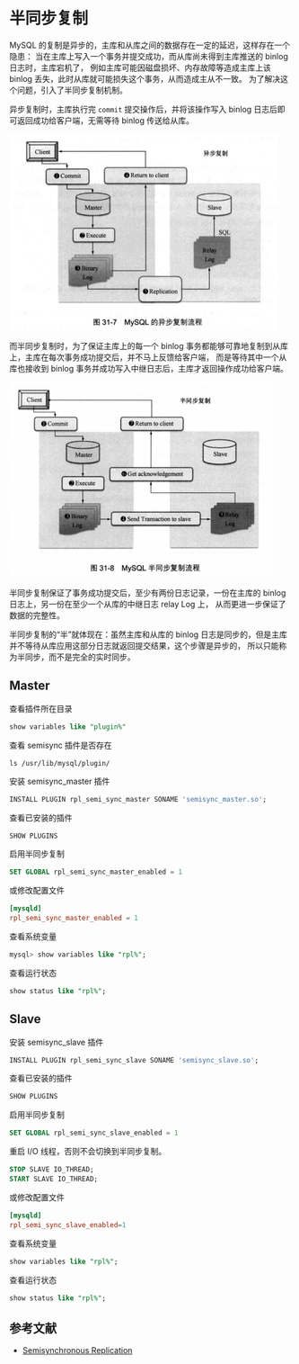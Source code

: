 # 半同步复制

MySQL 的复制是异步的，主库和从库之间的数据存在一定的延迟，这样存在一个隐患：
当在主库上写入一个事务并提交成功，而从库尚未得到主库推送的 binlog 日志时，主库宕机了，
例如主库可能因磁盘损坏、内存故障等造成主库上该 binlog 丢失，此时从库就可能损失这个事务，从而造成主从不一致。
为了解决这个问题，引入了半同步复制机制。

异步复制时，主库执行完 `commit` 提交操作后，并将该操作写入 binlog 日志后即可返回成功给客户端，无需等待 binlog 传送给从库。

![Alt text](img/repl_async_process.jpg)

而半同步复制时，为了保证主库上的每一个 binlog 事务都能够可靠地复制到从库上，主库在每次事务成功提交后，并不马上反馈给客户端，
而是等待其中一个从库也接收到 binlog 事务并成功写入中继日志后，主库才返回操作成功给客户端。

![Alt text](img/repl_semi_sync_process.jpg)

半同步复制保证了事务成功提交后，至少有两份日志记录，一份在主库的 binlog 日志上，另一份在至少一个从库的中继日志 relay Log 上，
从而更进一步保证了数据的完整性。

半同步复制的“半”就体现在：虽然主库和从库的 binlog 日志是同步的，但是主库并不等待从库应用这部分日志就返回提交结果，这个步骤是异步的，
所以只能称为半同步，而不是完全的实时同步。

## Master

查看插件所在目录

```sql
show variables like "plugin%"
```

查看 semisync 插件是否存在

```
ls /usr/lib/mysql/plugin/
```

安装 semisync_master 插件

```sql
INSTALL PLUGIN rpl_semi_sync_master SONAME 'semisync_master.so';
```

查看已安装的插件

```sql
SHOW PLUGINS
```

启用半同步复制

```sql
SET GLOBAL rpl_semi_sync_master_enabled = 1
```

或修改配置文件

```cnf
[mysqld]
rpl_semi_sync_master_enabled = 1
```

查看系统变量

```sql
mysql> show variables like "rpl%";
```

查看运行状态

```sql
show status like "rpl%";
```

## Slave

安装 semisync_slave 插件

```sql
INSTALL PLUGIN rpl_semi_sync_slave SONAME 'semisync_slave.so';
```

查看已安装的插件

```sql
SHOW PLUGINS
```

启用半同步复制

```sql
SET GLOBAL rpl_semi_sync_slave_enabled = 1
```

重启 I/O 线程，否则不会切换到半同步复制。

```sql
STOP SLAVE IO_THREAD;
START SLAVE IO_THREAD;
```

或修改配置文件

```cnf
[mysqld]
rpl_semi_sync_slave_enabled=1
```

查看系统变量

```sql
show variables like "rpl%";
```

查看运行状态

```sql
show status like "rpl%";
```

## 参考文献

- [Semisynchronous Replication](https://dev.mysql.com/doc/refman/5.7/en/replication-semisync.html)
